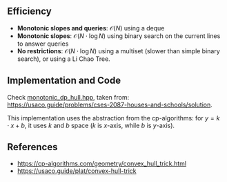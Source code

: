 ## Efficiency
- **Monotonic slopes and queries**: $\mathcal{O}(N)$ using a deque
- **Monotonic slopes**: $\mathcal{O}(N \cdot \log{N})$ using binary search on the current lines to answer queries
- **No restrictions**: $\mathcal{O}(N \cdot \log{N})$ using a multiset (slower than simple binary search), or using a Li Chao Tree.

## Implementation and Code
Check [monotonic_dp_hull.hpp](monotonic_dp_hull.hpp), taken from: https://usaco.guide/problems/cses-2087-houses-and-schools/solution.

This implementation uses the abstraction from the cp-algorithms: for $y=k\cdot x + b$, it uses $k$ and $b$ space ($k$ is $x$-axis, while $b$ is $y$-axis).

## References
- https://cp-algorithms.com/geometry/convex_hull_trick.html
- https://usaco.guide/plat/convex-hull-trick

